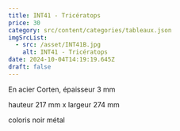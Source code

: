 ```yaml
---
title: INT41 - Tricératops
price: 30
category: src/content/categories/tableaux.json
imgSrcList:
  - src: /asset/INT41B.jpg
    alt: INT41 - Tricératops
date: 2024-10-04T14:19:19.645Z
draft: false
---
```


En acier Corten, épaisseur 3 mm

hauteur 217 mm x largeur 274 mm

coloris noir métal

